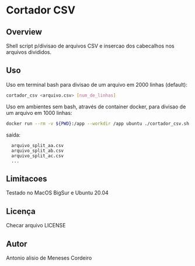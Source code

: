 # Cortador CSV 
## Overview

Shell script p/divisao de arquivos CSV e insercao dos cabecalhos nos arquivos divididos.

## Uso

Uso em terminal bash para divisao de um arquivo em 2000 linhas (default):
```sh
cortador_csv <arquivo.csv> [num_de_linhas]
```

Uso em ambientes sem bash, através de container docker, para divisao de um arquivo em 1000 linhas:
```sh
docker run --rm -v ${PWD}:/app --workdir /app ubuntu ./cortador_csv.sh arquivo.csv 1000
```

saída:
```
  arquivo_split_aa.csv
  arquivo_split_ab.csv
  arquivo_split_ac.csv
  ...
```
  
## Limitacoes
Testado no MacOS BigSur e Ubuntu 20.04

## Licença

Checar arquivo LICENSE

## Autor
Antonio alisio de Meneses Cordeiro

